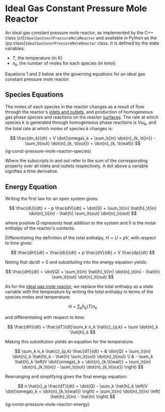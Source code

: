 ```{py:currentmodule} cantera
```

# Ideal Gas Constant Pressure Mole Reactor

An ideal gas constant pressure mole reactor, as implemented by the C++ class
{ct}`IdealGasConstPressureMoleReactor` and available in Python as the
{py:class}`IdealGasConstPressureMoleReactor` class. It is defined by the state
variables:

- $T$, the temperature (in K)
- $n_k$, the number of moles for each species (in kmol)

Equations 1 and 2 below are the governing equations for an ideal gas constant pressure
mole reactor.

## Species Equations

The moles of each species in the reactor changes as a result of flow through the
reactor's [inlets and outlets](sec-flow-device), and production of homogeneous gas phase
species and reactions on the reactor [surfaces](sec-reactor-surface). The rate at which
species $k$ is generated through homogeneous phase reactions is $V \dot{\omega}_k$, and
the total rate at which moles of species $k$ changes is:

$$
\frac{dn_k}{dt} = V \dot{\omega}_k + \sum_\t{in} \dot{n}_{k, \t{in}}
                  - \sum_\t{out} \dot{n}_{k, \t{out}} + \dot{n}_{k, \t{wall}}
$$ (ig-const-pressure-mole-reactor-species)

Where the subscripts *in* and *out* refer to the sum of the corresponding property over
all inlets and outlets respectively. A dot above a variable signifies a time derivative.

## Energy Equation

Writing the first law for an open system gives:

$$
\frac{dU}{dt} = - p \frac{dV}{dt} + \dot{Q} + \sum_\t{in} \hat{h}_\t{in} \dot{n}_\t{in}
              - \hat{h} \sum_\t{out} \dot{n}_\t{out}
$$

where positive $\dot{Q}$ represents heat addition to the system and $\hat{h}$ is the
molar enthalpy of the reactor's contents.

Differentiating the definition of the total enthalpy, $H = U + pV$, with respect to time
gives:

$$  \frac{dH}{dt} = \frac{dU}{dt} + p \frac{dV}{dt} + V \frac{dp}{dt}  $$

Noting that $dp/dt = 0$ and substituting into the energy equation yields:

$$
\frac{dH}{dt} = \dot{Q} + \sum_\t{in} \hat{h}_\t{in} \dot{n}_\t{in}
                - \hat{h} \sum_\t{out} \dot{n}_\t{out}
$$

As for the [ideal gas mole reactor](ideal-gas-mole-reactor), we replace the total
enthalpy as a state variable with the temperature by writing the total enthalpy in terms
of the species moles and temperature:

$$  H = \sum_k \hat{h}_k(T) n_k  $$

and differentiating with respect to time:

$$  \frac{dH}{dt} = \frac{dT}{dt}\sum_k n_k \hat{c}_{p,k} + \sum \dot{n}_k \hat{h}_k $$

Making this substitution yields an equation for the temperature:

$$
\sum_k n_k \hat{c}_{p,k} \frac{dT}{dt} = & \dot{Q} + \sum_\t{in} \dot{n}_k \hat{h}_k
        - \hat{h} \sum_\t{out} \dot{n}_\t{out} \\
        & - \sum_k \hat{h}_k \left(V \dot{\omega}_k + \dot{n}_{k,\t{wall}}
                                   + \sum_\t{in} \dot{n}_{k,\t{in}}
                                   - \sum_\t{out} \dot{n}_{k,\t{out}} \right)
$$

Rearranging and simplifying gives the final energy equation:

$$
n \hat{c}_p \frac{dT}{dt} = \dot{Q}
        - \sum_k \hat{h}_k \left(V \dot{\omega}_k + \dot{n}_{k,\t{wall}} \right)
        + \sum_\t{in} \dot{n}_\t{in} \left( \hat{h}_\t{in} - \hat{h} \right)
$$  (ig-const-pressure-mole-reactor-energy)
